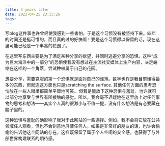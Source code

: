 ```yaml
---
title: 4 years later
date: 2023-04-25 23:35:26
tags:
---
```


写blog这件事也许曾经使我感到一些害怕，于是这个习惯没有被坚持下来。四年的时间还是挺可惜的，而且真的过的好快啊！要是这个习惯得以保留的话，现在这里可能已经是一个丰富的花园了。

在这里写东西主要是为了满足某种分享的欲望，并同时逃避分享的恐惧。这种“成为巨大海洋中的一部分”的恐惧使我没有想过在主流社交媒体上生产内容，决定蜷缩在这样的一个角落，尝试种植属于自己的花园。

想要分享，需要克服的第一个恐惧就是面对自己的浅薄。数学也许是我目前懂得最多的东西，但就连这方面也只是scratching the surface. 其他任何方面的思考恐怕放在一些人眼里都简单平庸地可笑... 但若是能放下这种恐惧与羞耻，也许就可以部分地享受与世界有所接触的感觉。所以，我会毫不迟疑地在这里放上对任何事物的思考和想法——其实个人真的很渺小与不值一提，没有什么想法是有必要藏在脑子里的。

这种恐惧与羞耻的确影响了我对于此网站的一些选择。例如，我不会将它放在公共领域任人观看，但也不会刻意地屏蔽任何人。如果是非常好的朋友的话，也许会偷偷的告诉他这个网站的存在。这样既保留了属于个人空间的安全感，也获得了与外部世界构建联系的期待感。